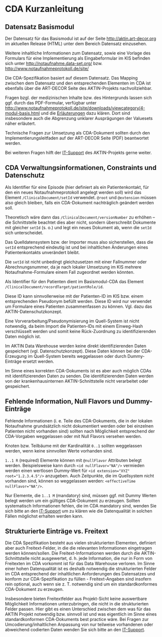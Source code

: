 ﻿CDA Kurzanleitung
=================

Datensatz Basismodul
--------------------
Der Datensatz für das Basismodul ist auf der Seite 
http://aktin.art-decor.org im aktuellen Release (HTML) 
unter dem Bereich Datensatz einzusehen. 

Weitere inhaltliche Informationen zum Datensatz, sowie eine Vorlage des 
Formulars für eine Implementierung als Eingabeformular im KIS befinden 
sich unter http://notaufnahme.data-set.org/ bzw. 
http://www.notaufnahmeprotokoll.de/site/

Die CDA-Spezifikation basiert auf diesem Datensatz. 
Das Mapping zwischen dem Datensatz und den entsprechenden Elementen im 
CDA ist ebenfalls über die ART-DECOR Seite des AKTIN-Projekts nachvollziehbar.

Fragen bzgl. der medizinischen Inhalte bzw. des Hintergrunds lassen sich 
ggf. durch das PDF-Formular, verfügbar unter http://www.notaufnahmeprotokoll.de/site/downloads/viewcategory/4-modul-basis.html und die [Erläuterungen](Basismodul.pdf) dazu klären. 
Dort sind insbesondere auch die Abgrenzung unklarer Ausprägungen der Valuesets 
näher erläutert.

Technische Fragen zur Umsetzung als CDA-Dokument sollten durch den 
Implementierungsleitfaden auf der ART-DECOR Seite (PDF) beantwortet werden.

Bei weiteren Fragen hilft der [IT-Support](support.html) des AKTIN-Projekts 
gerne weiter.


CDA Verwaltungsinformationen, Constraints und Datenschutz
---------------------------------------------------------
Als Identifier für eine Episode (hier definiert als ein Patientenkontakt, 
für den ein neues Notaufnahmeprotokoll angelegt werden soll) wird das Element 
`/ClinicalDocument/setId` verwendet. 
`@root` und `@extension` müssen also gleich bleiben, falls ein CDA-Dokument 
nachträglich geändert werden soll. 

Theoretisch wäre dann das `/ClinicalDocument/versionNumber` zu erhöhen 
– die Schnittstelle beachtet dies aber nicht, sondern überschreibt Dokumente 
mit gleicher `setId` (s. o.) und legt ein neues Dokument ab, wenn die `setId` 
sich unterscheidet. 

Das Quelldatensystem bzw. der Importer muss also sicherstellen, dass die `setId` 
entsprechend eindeutig ist und bei inhaltlichen Änderungen eines Patientenkontakts 
unverändert bleibt. 

Die `setId` ist nicht unbedingt gleichzusetzen mit einer Fallnummer oder 
Abrechnungsnummer, da je nach lokaler Umsetzung im KIS mehrere 
Notaufnahme-Formulare einem Fall zugeordnet werden könnten.

Als Identifier für den Patienten dient im Basismodul-CDA das Element 
`/ClinicalDocument/recordTarget/patientRole/id`. 

Diese ID kann sinnvollerweise mit der Patienten-ID im KIS bzw. einem 
entsprechenden Pseudonym befüllt werden. Diese ID wird nur verwendet 
um Formulare eines Patienten zusammenfassen zu können. 
Vgl. dazu das AKTIN-Datenschutzkonzept. 

Eine Vorverarbeitung/Pseudonymisierung im Quell-System ist nicht notwendig, 
da beim Import die Patienten-IDs mit einem Einweg-Hash verschlüsselt werden 
und somit keine Rück-Zuordnung zu identifizierenden Daten möglich ist. 

Im AKTIN Data Warehouse werden keine direkt identifizierenden Daten gespeichert 
(vgl. Datenschutzkonzept). Diese Daten können bei der CDA-Erzeugung 
im Quell-System bereits weggelassen oder durch Dummy-Einträge ersetzt werden. 

Im Sinne eines korrekten CDA-Dokuments ist es aber auch möglich CDAs mit 
identifizierenden Daten zu senden. Die identifizierenden Daten werden von 
der krankenhausinternen AKTIN-Schnittstelle nicht verarbeitet oder gespeichert.

Fehlende Information, Null Flavors und Dummy-Einträge
-----------------------------------------------------

Fehlende Informationen (i. e. Teile des CDA-Dokuments, die in der lokalen Notaufnahme grundsätzlich nicht dokumentiert werden oder bei einzelnen Patienten nicht vorhanden sind) sollten nach Möglichkeit entsprechend der CDA-Vorgaben weggelassen oder mit Null Flavors versehen werden.

Knoten bzw. Teilbäume mit der Kardinalität `0..1` sollten weggelassen werden, wenn keine sinnvollen Werte vorhanden sind.

`1..1 R` (required) Elemente können mit `@nullFlavor` Attributen belegt werden. Beispielsweise kann durch `<id nullFlavor="NA"/>` vermieden werden einen wertlosen Dummy-Wert für `<id extension="XYZ" root="1.2.3.4.5"/>` anzugeben.
Auch Zeitpunkte, die im Quellsystem nicht vorhanden sind, können so weggelassen werden: `<effectiveTime nullFlavor="NA"/>`.

Nur Elemente, die `1..1 M` (mandatory) sind, müssen ggf. mit Dummy Werten belegt werden um ein gültiges CDA-Dokument zu erzeugen. Sollten systematisch Informationen fehlen, die im CDA mandatory sind, wenden Sie sich bitte an den [IT-Support](support.html) um zu klären wie die Datenqualität in solchen Fällen möglichst erhalten werden kann.

Strukturierte Einträge vs. Freitext
-----------------------------------

Die CDA Spezifikation besteht aus vielen strukturierten Elementen, definiert aber auch Freitext-Felder, in die die relevanten Informationen eingetragen werden können/sollen.
Die Freitext-Informationen werden durch die AKTIN-Schnittstelle nicht ausgewertet, d. h. jede Information, die nur in Form von Freitexten im CDA vorkommt ist für das Data Warehouse verloren.
Im Sinne einer hohen Datenqualität ist es deshalb notwendig die strukturierten Felder im CDA entsprechend der inhaltlichen Anforderungen des Datensatzes und konform zur CDA-Spezifikation zu füllen - Freitext-Angaben sind insofern rein optional, auch wenn sie z. T. notwendig sind um ein standardkonformes CDA-Dokument zu erzeugen. 

Insbesondere bieten Freitextfelder aus Projekt-Sicht keine auswertbare Möglichkeit Informationen unterzubringen, die nicht in die strukturierten Felder passen.
Hier gibt es einen Unterschied zwischen dem was für das AKTIN Projekt notwendig bzw. sinnvoll ist und was eigentlich im Sinne eines standardkonformen CDA-Dokuments best practice wäre.
Bei Fragen zur Umcodierung/inhaltlichen Anpassung von nur teilweise vorhandenen oder abweichend codierten Daten wenden Sie sich bitte an den [IT-Support](support.html).